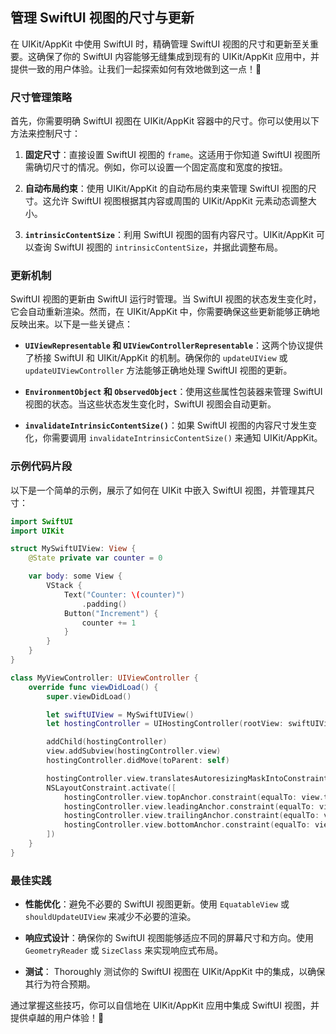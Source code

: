 ﻿## 管理 SwiftUI 视图的尺寸与更新

在 UIKit/AppKit 中使用 SwiftUI 时，精确管理 SwiftUI 视图的尺寸和更新至关重要。这确保了你的 SwiftUI 内容能够无缝集成到现有的 UIKit/AppKit 应用中，并提供一致的用户体验。让我们一起探索如何有效地做到这一点！🚀

### 尺寸管理策略

首先，你需要明确 SwiftUI 视图在 UIKit/AppKit 容器中的尺寸。你可以使用以下方法来控制尺寸：

1.  **固定尺寸**：直接设置 SwiftUI 视图的 `frame`。这适用于你知道 SwiftUI 视图所需确切尺寸的情况。例如，你可以设置一个固定高度和宽度的按钮。

2.  **自动布局约束**：使用 UIKit/AppKit 的自动布局约束来管理 SwiftUI 视图的尺寸。这允许 SwiftUI 视图根据其内容或周围的 UIKit/AppKit 元素动态调整大小。

3.  **`intrinsicContentSize`**：利用 SwiftUI 视图的固有内容尺寸。UIKit/AppKit 可以查询 SwiftUI 视图的 `intrinsicContentSize`，并据此调整布局。

### 更新机制

SwiftUI 视图的更新由 SwiftUI 运行时管理。当 SwiftUI 视图的状态发生变化时，它会自动重新渲染。然而，在 UIKit/AppKit 中，你需要确保这些更新能够正确地反映出来。以下是一些关键点：

*   **`UIViewRepresentable` 和 `UIViewControllerRepresentable`**：这两个协议提供了桥接 SwiftUI 和 UIKit/AppKit 的机制。确保你的 `updateUIView` 或 `updateUIViewController` 方法能够正确地处理 SwiftUI 视图的更新。

*   **`EnvironmentObject` 和 `ObservedObject`**：使用这些属性包装器来管理 SwiftUI 视图的状态。当这些状态发生变化时，SwiftUI 视图会自动更新。

*   **`invalidateIntrinsicContentSize()`**：如果 SwiftUI 视图的内容尺寸发生变化，你需要调用 `invalidateIntrinsicContentSize()` 来通知 UIKit/AppKit。

### 示例代码片段

以下是一个简单的示例，展示了如何在 UIKit 中嵌入 SwiftUI 视图，并管理其尺寸：

```swift
import SwiftUI
import UIKit

struct MySwiftUIView: View {
    @State private var counter = 0

    var body: some View {
        VStack {
            Text("Counter: \(counter)")
                .padding()
            Button("Increment") {
                counter += 1
            }
        }
    }
}

class MyViewController: UIViewController {
    override func viewDidLoad() {
        super.viewDidLoad()

        let swiftUIView = MySwiftUIView()
        let hostingController = UIHostingController(rootView: swiftUIView)

        addChild(hostingController)
        view.addSubview(hostingController.view)
        hostingController.didMove(toParent: self)

        hostingController.view.translatesAutoresizingMaskIntoConstraints = false
        NSLayoutConstraint.activate([
            hostingController.view.topAnchor.constraint(equalTo: view.topAnchor),
            hostingController.view.leadingAnchor.constraint(equalTo: view.leadingAnchor),
            hostingController.view.trailingAnchor.constraint(equalTo: view.trailingAnchor),
            hostingController.view.bottomAnchor.constraint(equalTo: view.bottomAnchor)
        ])
    }
}
```

### 最佳实践

*   **性能优化**：避免不必要的 SwiftUI 视图更新。使用 `EquatableView` 或 `shouldUpdateUIView` 来减少不必要的渲染。

*   **响应式设计**：确保你的 SwiftUI 视图能够适应不同的屏幕尺寸和方向。使用 `GeometryReader` 或 `SizeClass` 来实现响应式布局。

*   **测试**： Thoroughly 测试你的 SwiftUI 视图在 UIKit/AppKit 中的集成，以确保其行为符合预期。

通过掌握这些技巧，你可以自信地在 UIKit/AppKit 应用中集成 SwiftUI 视图，并提供卓越的用户体验！🎉


